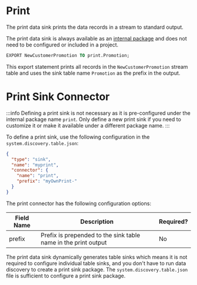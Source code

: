 # Print

The print data sink prints the data records in a stream to standard output.

The print data sink is always available as an [internal package](../../../concepts/package#internal-package) and does not need to be configured or included in a project.

```sql
EXPORT NewCustomerPromotion TO print.Promotion; 
```

This export statement prints all records in the `NewCustomerPromotion` stream table and uses the sink table name `Promotion` as the prefix in the output.

# Print Sink Connector

:::info
Defining a print sink is not necessary as it is pre-configured under the internal package name `print`. Only define a new print sink if you need to customize it or make it available under a different package name.
:::

To define a print sink, use the following configuration in the `system.discovery.table.json`:

```json title="system.discovery.table.json"
{
  "type": "sink",
  "name": "myprint",
  "connector": {
    "name": "print",
    "prefix": "myOwnPrint-"
  }
}
```

The print connector has the following configuration options:

| Field Name   | Description   | Required?     |
|--------------|---------------|---------------|
| prefix      | Prefix is prepended to the sink table name in the print output | No  |

The print data sink dynamically generates table sinks which means it is not required to configure individual table sinks, and you don't have to run data discovery to create a print sink package. The `system.discovery.table.json` file is sufficient to configure a print sink package.
